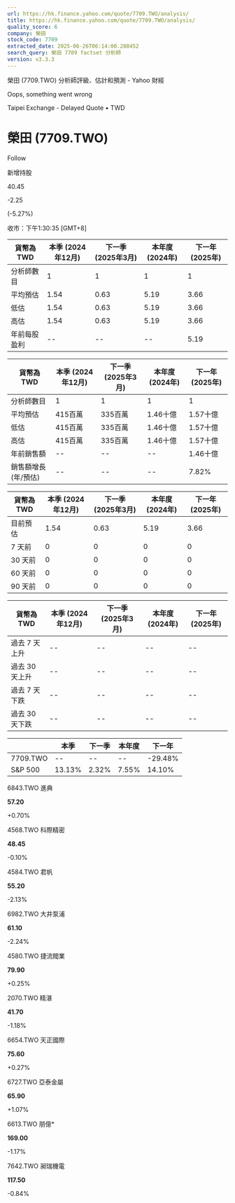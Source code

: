 ```yaml
---
url: https://hk.finance.yahoo.com/quote/7709.TWO/analysis/
title: https://hk.finance.yahoo.com/quote/7709.TWO/analysis/
quality_score: 6
company: 榮田
stock_code: 7709
extracted_date: 2025-06-26T06:14:00.288452
search_query: 榮田 7709 factset 分析師
version: v3.3.3
---
```


榮田 (7709.TWO) 分析師評級、估計和預測 - Yahoo 財經


Oops, something went wrong

 

Taipei Exchange - Delayed Quote • TWD 

# 榮田 (7709.TWO)

Follow

 

新增持股

40.45

-2.25

(-5.27%)

收市：下午1:30:35 [GMT+8]

| 貨幣為TWD | 本季 (2024年12月) | 下一季 (2025年3月) | 本年度 (2024年) | 下一年 (2025年) |
| --- | --- | --- | --- | --- |
| 分析師數目 | 1 | 1 | 1 | 1 |
| 平均預估 | 1.54 | 0.63 | 5.19 | 3.66 |
| 低估 | 1.54 | 0.63 | 5.19 | 3.66 |
| 高估 | 1.54 | 0.63 | 5.19 | 3.66 |
| 年前每股盈利 | -- | -- | -- | 5.19 |

| 貨幣為TWD | 本季 (2024年12月) | 下一季 (2025年3月) | 本年度 (2024年) | 下一年 (2025年) |
| --- | --- | --- | --- | --- |
| 分析師數目 | 1 | 1 | 1 | 1 |
| 平均預估 | 415百萬 | 335百萬 | 1.46十億 | 1.57十億 |
| 低估 | 415百萬 | 335百萬 | 1.46十億 | 1.57十億 |
| 高估 | 415百萬 | 335百萬 | 1.46十億 | 1.57十億 |
| 年前銷售額 | -- | -- | -- | 1.46十億 |
| 銷售額增長 (年/預估) | -- | -- | -- | 7.82% |

| 貨幣為TWD | 本季 (2024年12月) | 下一季 (2025年3月) | 本年度 (2024年) | 下一年 (2025年) |
| --- | --- | --- | --- | --- |
| 目前預估 | 1.54 | 0.63 | 5.19 | 3.66 |
| 7 天前 | 0 | 0 | 0 | 0 |
| 30 天前 | 0 | 0 | 0 | 0 |
| 60 天前 | 0 | 0 | 0 | 0 |
| 90 天前 | 0 | 0 | 0 | 0 |

| 貨幣為TWD | 本季 (2024年12月) | 下一季 (2025年3月) | 本年度 (2024年) | 下一年 (2025年) |
| --- | --- | --- | --- | --- |
| 過去 7 天上升 | -- | -- | -- | -- |
| 過去 30 天上升 | -- | -- | -- | -- |
| 過去 7 天下跌 | -- | -- | -- | -- |
| 過去 30 天下跌 | -- | -- | -- | -- |

|  | 本季 | 下一季 | 本年度 | 下一年 |
| --- | --- | --- | --- | --- |
| 7709.TWO | -- | -- | -- | -29.48% |
| S&P 500 | 13.13% | 2.32% | 7.55% | 14.10% |

6843.TWO  進典

**57.20**

+0.70%

4568.TWO  科際精密

**48.45**

-0.10%

4584.TWO  君帆

**55.20**

-2.13%

6982.TWO  大井泵浦

**61.10**

-2.24%

4580.TWO  捷流閥業

**79.90**

+0.25%

2070.TWO  精湛

**41.70**

-1.18%

6654.TWO  天正國際

**75.60**

+0.27%

6727.TWO  亞泰金屬

**65.90**

+1.07%

6613.TWO  朋億\*

**169.00**

-1.17%

7642.TWO  昶瑞機電

**117.50**

-0.84%